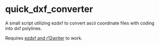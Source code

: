 # quick_dxf_converter
A small script utilizing ezdxf to convert ascii coordinate files with coding into dxf polylines.

Requires [ezdxf and r12writer](https://ezdxf.readthedocs.io/en/master/index.html) to work.
